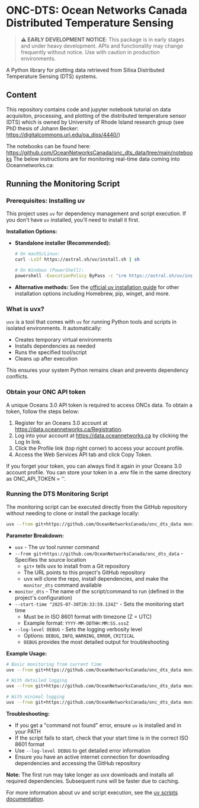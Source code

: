 # ONC-DTS: Ocean Networks Canada Distributed Temperature Sensing

> **⚠️ EARLY DEVELOPMENT NOTICE**: This package is in early stages and under heavy development. APIs and functionality may change frequently without notice. Use with caution in production environments.

A Python library for plotting data retrieved from Silixa Distributed Temperature Sensing (DTS) systems.

## Content
This repository contains code and jupyter notebook tutorial on data acquisiton, processing, and plotting of the distributed temperature sensor (DTS) which is owned by University of Rhode Island research group (see PhD thesis of Johann Becker: https://digitalcommons.uri.edu/oa_diss/4440/)

The notebooks can be found here: https://github.com/OceanNetworksCanada/onc_dts_data/tree/main/notebooks 
The below instructions are for monitoring real-time data coming into Oceannetworks.ca:

## Running the Monitoring Script

### Prerequisites: Installing uv

This project uses `uv` for dependency management and script execution. If you don't have `uv` installed, you'll need to install it first.

**Installation Options:**

- **Standalone installer (Recommended):**
  ```bash
  # On macOS/Linux:
  curl -LsSf https://astral.sh/uv/install.sh | sh
  
  # On Windows (PowerShell):
  powershell -ExecutionPolicy ByPass -c "irm https://astral.sh/uv/install.ps1 | iex"
  ```

- **Alternative methods:** See the [official uv installation guide](https://docs.astral.sh/uv/getting-started/installation/) for other installation options including Homebrew, pip, winget, and more.

### What is uvx?

`uvx` is a tool that comes with `uv` for running Python tools and scripts in isolated environments. It automatically:
- Creates temporary virtual environments
- Installs dependencies as needed
- Runs the specified tool/script
- Cleans up after execution

This ensures your system Python remains clean and prevents dependency conflicts.

### Obtain your ONC API token
A unique Oceans 3.0 API token is required to access ONCs data. To obtain a token, follow the steps below:
1. Register for an Oceans 3.0 account at https://data.oceannetworks.ca/Registration.
2. Log into your account at https://data.oceannetworks.ca by clicking the Log In link.
3. Click the Profile link (top right corner) to access your account profile.
4. Access the Web Services API tab and click Copy Token.
   
If you forget your token, you can always find it again in your Oceans 3.0 account profile.
You can store your token in a .env file in the same directory as ONC_API_TOKEN = ''.

### Running the DTS Monitoring Script

The monitoring script can be executed directly from the GitHub repository without needing to clone or install the package locally:

```bash
uvx --from git+https://github.com/OceanNetworksCanada/onc_dts_data monitor_dts --start-time "2025-07-30T20:33:59.134Z" --log-level DEBUG
```

**Parameter Breakdown:**

- `uvx` - The uv tool runner command
- `--from git+https://github.com/OceanNetworksCanada/onc_dts_data` - Specifies the source location
  - `git+` tells uvx to install from a Git repository
  - The URL points to this project's GitHub repository
  - uvx will clone the repo, install dependencies, and make the `monitor_dts` command available
- `monitor_dts` - The name of the script/command to run (defined in the project's configuration)
- `--start-time "2025-07-30T20:33:59.134Z"` - Sets the monitoring start time
  - Must be in ISO 8601 format with timezone (Z = UTC)
  - Example format: `YYYY-MM-DDTHH:MM:SS.sssZ`
- `--log-level DEBUG` - Sets the logging verbosity level
  - Options: `DEBUG`, `INFO`, `WARNING`, `ERROR`, `CRITICAL`
  - `DEBUG` provides the most detailed output for troubleshooting

**Example Usage:**

```bash
# Basic monitoring from current time
uvx --from git+https://github.com/OceanNetworksCanada/onc_dts_data monitor_dts --start-time "2025-01-15T12:00:00.000Z"

# With detailed logging
uvx --from git+https://github.com/OceanNetworksCanada/onc_dts_data monitor_dts --start-time "2025-01-15T12:00:00.000Z" --log-level DEBUG

# With minimal logging
uvx --from git+https://github.com/OceanNetworksCanada/onc_dts_data monitor_dts --start-time "2025-01-15T12:00:00.000Z" --log-level WARNING
```

**Troubleshooting:**

- If you get a "command not found" error, ensure `uv` is installed and in your PATH
- If the script fails to start, check that your start time is in the correct ISO 8601 format
- Use `--log-level DEBUG` to get detailed error information
- Ensure you have an active internet connection for downloading dependencies and accessing the GitHub repository

**Note:** The first run may take longer as uvx downloads and installs all required dependencies. Subsequent runs will be faster due to caching.

For more information about uv and script execution, see the [uv scripts documentation](https://docs.astral.sh/uv/guides/scripts/).


